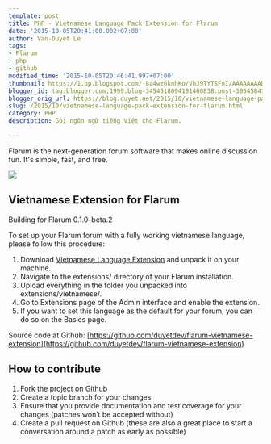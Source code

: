 ```yaml
---
template: post
title: PHP - Vietnamese Language Pack Extension for Flarum
date: '2015-10-05T20:41:00.002+07:00'
author: Van-Duyet Le
tags:
- Flarum
- php
- github
modified_time: '2015-10-05T20:46:41.997+07:00'
thumbnail: https://1.bp.blogspot.com/-8a4wz6knhKo/VhJ9TYTSFnI/AAAAAAAADf0/kF8pUcA1zpg/s1600/flarum-logo.png
blogger_id: tag:blogger.com,1999:blog-3454518094181460838.post-3954584159896181158
blogger_orig_url: https://blog.duyet.net/2015/10/vietnamese-language-pack-extension-for-flarum.html
slug: /2015/10/vietnamese-language-pack-extension-for-flarum.html
category: PHP
description: Gói ngôn ngữ tiếng Việt cho Flarum.

---
```


Flarum is the next-generation forum software that makes online discussion fun. It's simple, fast, and free.

![](https://1.bp.blogspot.com/-8a4wz6knhKo/VhJ9TYTSFnI/AAAAAAAADf0/kF8pUcA1zpg/s640/flarum-logo.png)

## Vietnamese Extension for Flarum ##
Building for Flarum 0.1.0-beta.2

To set up your Flarum forum with a fully working vietnamese language, please follow this procedure:

1. Download [Vietnamese Language Extension](https://github.com/duyetdev/flarum-vietnamese-extension/archive/master.zip) and unpack it on your machine.
2. Navigate to the extensions/ directory of your Flarum installation.
3. Upload everything in the folder you unpacked into extensions/vietnamese/.
4. Go to Extensions page of the Admin interface and enable the extension.
5. If you want to set this language as the default for your forum, you can do so on the Basics page.

Source code at Github: [https://github.com/duyetdev/flarum-vietnamese-extension](https://github.com/duyetdev/flarum-vietnamese-extension)

## How to contribute ##

1. Fork the project on Github
2. Create a topic branch for your changes
3. Ensure that you provide documentation and test coverage for your changes (patches won’t be accepted without)
4. Create a pull request on Github (these are also a great place to start a conversation around a patch as early as possible)

